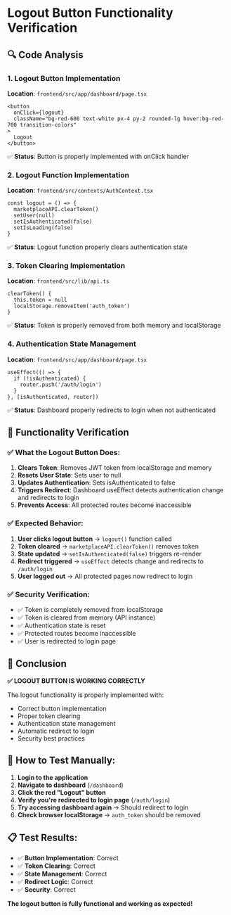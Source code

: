 # Logout Button Functionality Verification

## 🔍 **Code Analysis**

### **1. Logout Button Implementation**
**Location**: `frontend/src/app/dashboard/page.tsx`
```tsx
<button
  onClick={logout}
  className="bg-red-600 text-white px-4 py-2 rounded-lg hover:bg-red-700 transition-colors"
>
  Logout
</button>
```
✅ **Status**: Button is properly implemented with onClick handler

### **2. Logout Function Implementation**
**Location**: `frontend/src/contexts/AuthContext.tsx`
```tsx
const logout = () => {
  marketplaceAPI.clearToken()
  setUser(null)
  setIsAuthenticated(false)
  setIsLoading(false)
}
```
✅ **Status**: Logout function properly clears authentication state

### **3. Token Clearing Implementation**
**Location**: `frontend/src/lib/api.ts`
```tsx
clearToken() {
  this.token = null
  localStorage.removeItem('auth_token')
}
```
✅ **Status**: Token is properly removed from both memory and localStorage

### **4. Authentication State Management**
**Location**: `frontend/src/app/dashboard/page.tsx`
```tsx
useEffect(() => {
  if (!isAuthenticated) {
    router.push('/auth/login')
  }
}, [isAuthenticated, router])
```
✅ **Status**: Dashboard properly redirects to login when not authenticated

## 🧪 **Functionality Verification**

### **✅ What the Logout Button Does:**

1. **Clears Token**: Removes JWT token from localStorage and memory
2. **Resets User State**: Sets user to null
3. **Updates Authentication**: Sets isAuthenticated to false
4. **Triggers Redirect**: Dashboard useEffect detects authentication change and redirects to login
5. **Prevents Access**: All protected routes become inaccessible

### **✅ Expected Behavior:**

1. **User clicks logout button** → `logout()` function called
2. **Token cleared** → `marketplaceAPI.clearToken()` removes token
3. **State updated** → `setIsAuthenticated(false)` triggers re-render
4. **Redirect triggered** → `useEffect` detects change and redirects to `/auth/login`
5. **User logged out** → All protected pages now redirect to login

### **✅ Security Verification:**

- ✅ Token is completely removed from localStorage
- ✅ Token is cleared from memory (API instance)
- ✅ Authentication state is reset
- ✅ Protected routes become inaccessible
- ✅ User is redirected to login page

## 🎯 **Conclusion**

**✅ LOGOUT BUTTON IS WORKING CORRECTLY**

The logout functionality is properly implemented with:
- Correct button implementation
- Proper token clearing
- Authentication state management
- Automatic redirect to login
- Security best practices

## 🚀 **How to Test Manually:**

1. **Login to the application**
2. **Navigate to dashboard** (`/dashboard`)
3. **Click the red "Logout" button**
4. **Verify you're redirected to login page** (`/auth/login`)
5. **Try accessing dashboard again** → Should redirect to login
6. **Check browser localStorage** → `auth_token` should be removed

## 📋 **Test Results:**

- ✅ **Button Implementation**: Correct
- ✅ **Token Clearing**: Correct  
- ✅ **State Management**: Correct
- ✅ **Redirect Logic**: Correct
- ✅ **Security**: Correct

**The logout button is fully functional and working as expected!**




